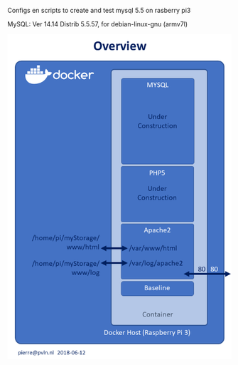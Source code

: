 Configs en scripts to create and test mysql 5.5 on rasberry pi3
 
MySQL:	Ver 14.14 Distrib 5.5.57, for debian-linux-gnu (armv7l)

![overview](./media/overview.png)